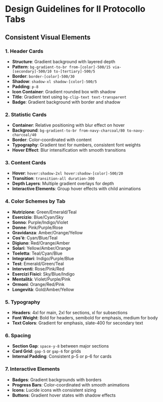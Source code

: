 # Design Guidelines for Il Protocollo Tabs

## Consistent Visual Elements

### 1. Header Cards
- **Structure**: Gradient background with layered depth
- **Pattern**: `bg-gradient-to-br from-[color]-500/15 via-[secondary]-500/10 to-[tertiary]-500/5`
- **Border**: `border-[color]-500/30`
- **Shadow**: `shadow-xl shadow-[color]-500/5`
- **Padding**: `p-8`
- **Icon Container**: Gradient rounded box with shadow
- **Title**: Gradient text using `bg-clip-text text-transparent`
- **Badge**: Gradient background with border and shadow

### 2. Statistic Cards
- **Container**: Relative positioning with blur effect on hover
- **Background**: `bg-gradient-to-br from-navy-charcoal/80 to-navy-charcoal/40`
- **Border**: Color-coordinated with content
- **Typography**: Gradient text for numbers, consistent font weights
- **Hover Effect**: Blur intensification with smooth transitions

### 3. Content Cards
- **Hover**: `hover:shadow-2xl hover:shadow-[color]-500/20`
- **Transition**: `transition-all duration-300`
- **Depth Layers**: Multiple gradient overlays for depth
- **Interactive Elements**: Group hover effects with child animations

### 4. Color Schemes by Tab
- **Nutrizione**: Green/Emerald/Teal
- **Esercizio**: Blue/Cyan/Sky
- **Sonno**: Purple/Indigo/Violet
- **Donne**: Pink/Purple/Rose
- **Gravidanza**: Amber/Orange/Yellow
- **Cos'è**: Cyan/Blue/Teal
- **Digiuno**: Red/Orange/Amber
- **Solari**: Yellow/Amber/Orange
- **Toeletta**: Teal/Cyan/Blue
- **Integratori**: Indigo/Purple/Blue
- **Test**: Emerald/Green/Teal
- **Interventi**: Rose/Pink/Red
- **Esercizi Fisici**: Sky/Blue/Indigo
- **Mentalità**: Violet/Purple/Pink
- **Ormoni**: Orange/Red/Pink
- **Longevità**: Gold/Amber/Yellow

### 5. Typography
- **Headers**: 4xl for main, 2xl for sections, xl for subsections
- **Font Weight**: Bold for headers, semibold for emphasis, medium for body
- **Text Colors**: Gradient for emphasis, slate-400 for secondary text

### 6. Spacing
- **Section Gap**: `space-y-8` between major sections
- **Card Grid**: `gap-5` or `gap-6` for grids
- **Internal Padding**: Consistent p-5 or p-6 for cards

### 7. Interactive Elements
- **Badges**: Gradient backgrounds with borders
- **Progress Bars**: Color-coordinated with smooth animations
- **Icons**: Lucide icons with consistent sizing
- **Buttons**: Gradient hover states with shadow effects